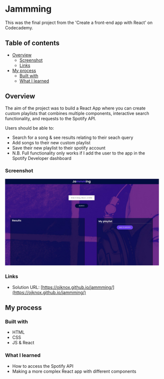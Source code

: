 # Jammming

This was the final project from the 'Create a front-end app with React' on Codecademy.

## Table of contents

- [Overview](#overview)
  - [Screenshot](#screenshot)
  - [Links](#links)
- [My process](#my-process)
  - [Built with](#built-with)
  - [What I learned](#what-i-learned)

## Overview

The aim of the project was to build a React App where you can create custom playlists that combines multiple components, interactive search functionality, and requests to the Spotify API.

Users should be able to:

- Search for a song & see results relating to their seach query
- Add songs to their new custom playlist
- Save their new playlist to their spotify account
- N.B. Full functionality only works if I add the user to the app in the Spotify Developer dashboard

### Screenshot

![](./Jamming1.jpg)

### Links

- Solution URL: [https://ojknox.github.io/jammming/](https://ojknox.github.io/jammming/)

## My process

### Built with

- HTML
- CSS
- JS & React

### What I learned

- How to access the Spotify API
- Making a more complex React app with different components
